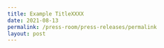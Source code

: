 ```yaml
---
title: Example TitleXXXX
date: 2021-08-13
permalink: /press-room/press-releases/permalink
layout: post
---
```

